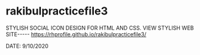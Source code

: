 # rakibulpracticefile3
STYLISH SOCIAL ICON DESIGN FOR HTML AND CSS.
VIEW STYLISH WEB SITE-----
https://rhprofile.github.io/rakibulpracticefile3/

DATE: 9/10/2020

